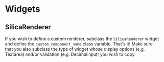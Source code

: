 # Widgets

## SilicaRenderer
If you wish to define a custom renderer, subclass the `SilicaRenderer` widget and define the `custom_component_name` class
variable. That's it! Make sure that you also subclass the type of widget whose display options (e.g. Textarea) and/or
validation (e.g. DecimalInput) you wish to copy.
